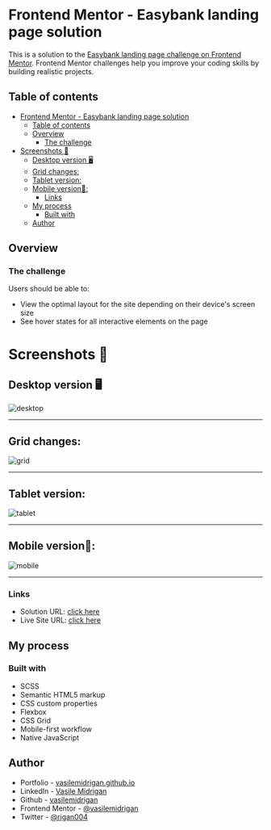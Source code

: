 # Frontend Mentor - Easybank landing page solution

This is a solution to the [Easybank landing page challenge on Frontend Mentor](https://www.frontendmentor.io/challenges/easybank-landing-page-WaUhkoDN). Frontend Mentor challenges help you improve your coding skills by building realistic projects.

## Table of contents

- [Frontend Mentor - Easybank landing page solution](#frontend-mentor---easybank-landing-page-solution)
  - [Table of contents](#table-of-contents)
  - [Overview](#overview)
    - [The challenge](#the-challenge)
- [Screenshots 📸](#screenshots-)
  - [Desktop version 🖥️](#desktop-version-️)
  - [Grid changes:](#grid-changes)
  - [Tablet version:](#tablet-version)
  - [Mobile version📱:](#mobile-version)
    - [Links](#links)
  - [My process](#my-process)
    - [Built with](#built-with)
  - [Author](#author)

## Overview

### The challenge

Users should be able to:

- View the optimal layout for the site depending on their device's screen size
- See hover states for all interactive elements on the page

# Screenshots 📸

## Desktop version 🖥️

![desktop](./images/desk.png)

---

## Grid changes:

![grid](./images/2column-article.png)

---

## Tablet version:

![tablet](./images/tablet.png)

---

## Mobile version📱:

![mobile](./images/mobile.png)

---

### Links

- Solution URL: [click here](https://github.com/vasilemidrigan/easy-bank-landing-page)
- Live Site URL: [click here](https://vasilemidrigan.github.io/easy-bank-landing-page/)

## My process

### Built with

- SCSS
- Semantic HTML5 markup
- CSS custom properties
- Flexbox
- CSS Grid
- Mobile-first workflow
- Native JavaScript

## Author

- Portfolio - [vasilemidrigan.github.io](https://vasilemidrigan.github.io/)
- LinkedIn - [Vasile Midrigan](https://www.linkedin.com/in/vasile-midrigan/)
- Github - [vasilemidrigan](https://github.com/vasilemidrigan)
- Frontend Mentor - [@vasilemidrigan](https://www.frontendmentor.io/profile/vasilemidrigan)
- Twitter - [@rigan004](https://twitter.com/rigan004)
